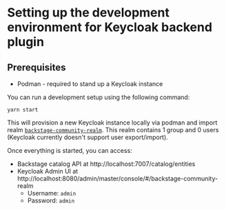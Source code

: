 # Setting up the development environment for Keycloak backend plugin

## Prerequisites

- Podman - required to stand up a Keycloak instance

You can run a development setup using the following command:

```console
yarn start
```

This will provision a new Keycloak instance locally via podman and import realm [`backstage-community-realm`](./__fixtures__/keycloak-realm.json). This realm contains 1 group and 0 users (Keycloak currently doesn't support user export/import).

Once everything is started, you can access:

- Backstage catalog API at http://localhost:7007/catalog/entities
- Keycloak Admin UI at http://localhost:8080/admin/master/console/#/backstage-community-realm
  - Username: `admin`
  - Password: `admin`
